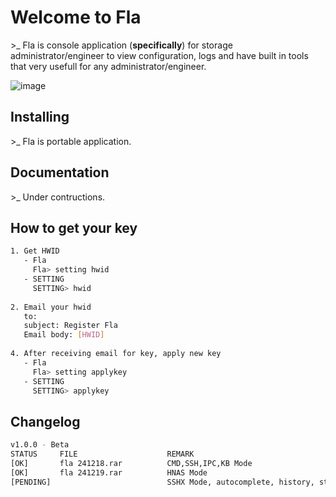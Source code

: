 Welcome to Fla
===================
\>_ Fla is console application (**specifically**) for storage administrator/engineer to view configuration, logs and have built in tools that very usefull for any administrator/engineer.




![image](https://github.com/user-attachments/assets/adf2c51a-14ab-4a09-a2e5-551cd0440fd7)




Installing
----------
\>_ Fla is portable application.

Documentation
-------------
\>_ Under contructions.

How to get your key
------------- 

```bash
1. Get HWID 
   - Fla     
     Fla> setting hwid
   - SETTING     
     SETTING> hwid
     
2. Email your hwid   
   to:   
   subject: Register Fla   
   Email body: [HWID]
   
4. After receiving email for key, apply new key
   - Fla     
     Fla> setting applykey
   - SETTING     
     SETTING> applykey
```




Changelog
-------------  

```bash
v1.0.0 - Beta
STATUS     FILE                    REMARK
[OK]       fla 241218.rar          CMD,SSH,IPC,KB Mode
[OK]       fla 241219.rar          HNAS Mode 
[PENDING]                          SSHX Mode, autocomplete, history, statusbar, EOV,HNASF,MDS,BROCADE,HCP  
```
   

